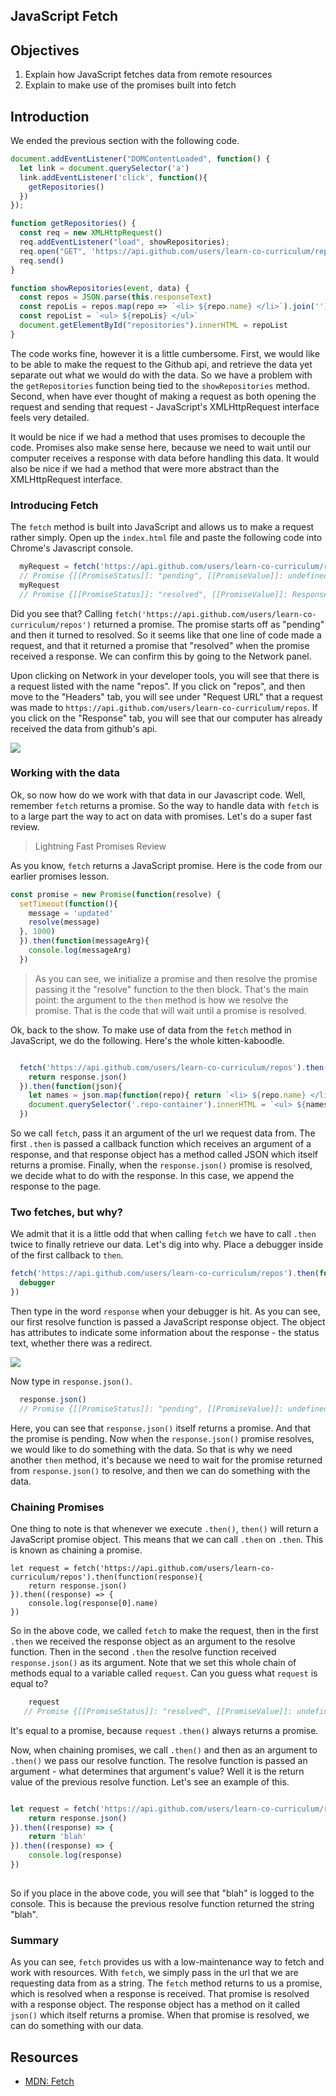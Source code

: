 JavaScript Fetch
---

## Objectives

1. Explain how JavaScript fetches data from remote resources
2. Explain to make use of the promises built into fetch

## Introduction

We ended the previous section with the following code.

```js
document.addEventListener("DOMContentLoaded", function() {
  let link = document.querySelector('a')
  link.addEventListener('click', function(){
    getRepositories()
  })
});

function getRepositories() {
  const req = new XMLHttpRequest()
  req.addEventListener("load", showRepositories);
  req.open("GET", 'https://api.github.com/users/learn-co-curriculum/repos')
  req.send()
}

function showRepositories(event, data) {
  const repos = JSON.parse(this.responseText)
  const repoLis = repos.map(repo => `<li> ${repo.name} </li>`).join('')
  const repoList = `<ul> ${repoLis} </ul>`
  document.getElementById("repositories").innerHTML = repoList
}
```

The code works fine, however it is a little cumbersome.  First, we would like to be able to make the request to the Github api, and retrieve the data yet separate out what we would do with the data.  So we have a problem with the `getRepositories` function being tied to the `showRepositories` method.  Second, when have ever thought of making a request as both opening the request and sending that request - JavaScript's XMLHttpRequest interface feels very detailed. 

It would be nice if we had a method that uses promises to decouple the code.  Promises also make sense here, because we need to wait until our computer receives a response with data before handling this data.  It would also be nice if we had a method that were more abstract than the XMLHttpRequest interface.

### Introducing Fetch

The `fetch` method is built into JavaScript and allows us to make a request rather simply.  Open up the `index.html` file and paste the following code into Chrome's Javascript console.  

```js
  myRequest = fetch('https://api.github.com/users/learn-co-curriculum/repos')
  // Promise {[[PromiseStatus]]: "pending", [[PromiseValue]]: undefined}
  myRequest
  // Promise {[[PromiseStatus]]: "resolved", [[PromiseValue]]: Response}
```

Did you see that?  Calling `fetch('https://api.github.com/users/learn-co-curriculum/repos')` returned a promise.  The promise starts off as "pending" and then it turned to resolved.  So it seems like that one line of code made a request, and that it returned a promise that "resolved" when the promise received a response.  We can confirm this by going to the Network panel.

Upon clicking on Network in your developer tools, you will see that there is a request listed with the name "repos".  If you click on "repos", and then move to the "Headers" tab, you will see under "Request URL" that a request was made to  `https://api.github.com/users/learn-co-curriculum/repos`.  If you click on the "Response" tab, you will see that our computer has already received the data from github's api. 

![](./fetch-network.png)

### Working with the data

Ok, so now how do we work with that data in our Javascript code.  Well, remember `fetch` returns a promise.  So the way to handle data with `fetch` is to a large part the way to act on data with promises.  Let's do a super fast review.     

> Lightning Fast Promises Review
>
  As you know, `fetch` returns a JavaScript promise.  Here is the code from our earlier promises lesson.

  ```js
  const promise = new Promise(function(resolve) {
    setTimeout(function(){
      message = 'updated'
      resolve(message)
    }, 1000)
    }).then(function(messageArg){
      console.log(messageArg)
    })
  ```
  > As you can see, we initialize a promise and then resolve the promise passing it the "resolve" function to the then block.  That's the main point: the argument to the `then` method is how we resolve the promise.  That is the code that will wait until a promise is resolved.  

Ok, back to the show.  To make use of data from the `fetch` method in JavaScript, we do the following.  Here's the whole kitten-kaboodle.

```js

  fetch('https://api.github.com/users/learn-co-curriculum/repos').then(function(response){
    return response.json()
  }).then(function(json){
    let names = json.map(function(repo){ return `<li> ${repo.name} </li>` }).join(' ')
    document.querySelector('.repo-container').innerHTML = `<ul> ${names} </ul>`
  })
```

So we call `fetch`, pass it an argument of the url we request data from.  The first `.then` is passed a callback function which receives an argument of a response, and that response object has a method called JSON which itself returns a promise.  Finally, when the `response.json()` promise is resolved, we decide what to do with the response.  In this case, we append the response to the page.

### Two fetches, but why?

We admit that it is a little odd that when calling `fetch` we have to call `.then` twice to finally retrieve our data.  Let's dig into why.  Place a debugger inside of the first callback to `then`.     

```js
fetch('https://api.github.com/users/learn-co-curriculum/repos').then(function(response){
  debugger
})
```

Then type in the word `response` when your debugger is hit.  As you can see, our first resolve function is passed a JavaScript response object.  The object has attributes to indicate some information about the response - the status text, whether there was a redirect.  

![](./response-object.png)


Now type in `response.json()`.

```js
  response.json()
  // Promise {[[PromiseStatus]]: "pending", [[PromiseValue]]: undefined}
```

Here, you can see that `response.json()` itself returns a promise.  And that the promise is pending.  Now when the `response.json()` promise resolves, we would like to do something with the data.  So that is why we need another `then` method, it's because we need to wait for the promise returned from `response.json()` to resolve, and then we can do something with the data.

### Chaining Promises

One thing to note is that whenever we execute `.then()`, `then()` will return a JavaScript promise object.  This means that we can call `.then` on `.then`.  This is known as chaining a promise.  

```
let request = fetch('https://api.github.com/users/learn-co-curriculum/repos').then(function(response){
	return response.json()
}).then((response) => {
	console.log(response[0].name)
})
```

So in the above code, we called `fetch` to make the request, then in the first `.then` we received the response object as an argument to the resolve function.  Then in the second `.then` the resolve function received `response.json()` as its argument.  Note that we set this whole chain of methods equal to a variable called `request`.  Can you guess what `request` is equal to?

```js
	request 
   // Promise {[[PromiseStatus]]: "resolved", [[PromiseValue]]: undefined}
```  

It's equal to a promise, because `request` `.then()` always returns a promise.

Now, when chaining promises, we call `.then()` and then as an argument to `.then()` we pass our resolve function.  The resolve function is passed an argument - what determines that argument's value?  Well it is the return value of the previous resolve function.  Let's see an example of this.

```js

let request = fetch('https://api.github.com/users/learn-co-curriculum/repos').then(function(response){
	return response.json()
}).then((response) => {
	return 'blah'
}).then((response) => {
	console.log(response)
})
	
```
So if you place in the above code, you will see that "blah" is logged to the console.  This is because the previous resolve function returned the string "blah".

### Summary

As you can see, `fetch` provides us with a low-maintenance way to fetch and work with resources. With `fetch`, we simply pass in the url that we are requesting data from as a string.  The `fetch` method returns to us a promise, which is resolved when a response is received.  That promise is resolved with a response object.  The response object has a method on it called `json()` which itself returns a promise.  When that promise is resolved, we can do something with our data.

## Resources

- [MDN: Fetch](https://developers.google.com/web/updates/2015/03/introduction-to-fetch?hl=en)
